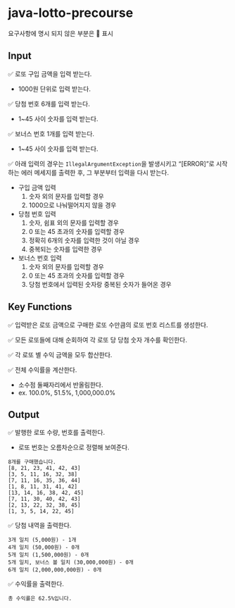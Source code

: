 # java-lotto-precourse
요구사항에 명시 되지 않은 부분은 🔺 표시

## Input

✅ 로또 구입 금액을 입력 받는다.

- 1000원 단위로 입력 받는다.

✅ 당첨 번호 6개를 입력 받는다.

- 1~45 사이 숫자를 입력 받는다.

✅ 보너스 번호 1개를 입력 받는다.

- 1~45 사이 숫자를 입력 받는다.

✅ 아래 입력의 경우는 `IllegalArgumentException`을 발생시키고 “[ERROR]”로 시작하는 에러 메세지를 출력한 후, 그 부분부터 입력을 다시 받는다.

- 구입 금액 입력
    1. 숫자 외의 문자를 입력할 경우
    2. 1000으로 나눠떨어지지 않을 경우
- 당첨 번호 입력
    1. 숫자, 쉼표 외의 문자를 입력할 경우
    2. 0 또는 45 초과의 숫자를 입력할 경우
    3. 정확히 6개의 숫자를 입력한 것이 아닐 경우
    4. 중복되는 숫자를 입력한 경우
- 보너스 번호 입력
    1. 숫자 외의 문자를 입력할 경우
    2. 0 또는 45 초과의 숫자를 입력할 경우
    3. 당첨 번호에서 입력된 숫자랑 중복된 숫자가 들어온 경우

## Key Functions

✅ 입력받은 로또 금액으로 구매한 로또 수만큼의 로또 번호 리스트를 생성한다.

✅ 모든 로또들에 대해 순회하여 각 로또 당 당첨 숫자 개수를 확인한다.

✅ 각 로또 별 수익 금액을 모두 합산한다.

✅ 전체 수익률을 계산한다.

- 소수점 둘째자리에서 반올림한다.
- ex. 100.0%, 51.5%, 1,000,000.0%

## Output

✅ 발행한 로또 수량, 번호를 출력한다.

- 로또 번호는 오름차순으로 정렬해 보여준다.

```
8개를 구매했습니다.
[8, 21, 23, 41, 42, 43] 
[3, 5, 11, 16, 32, 38] 
[7, 11, 16, 35, 36, 44] 
[1, 8, 11, 31, 41, 42] 
[13, 14, 16, 38, 42, 45] 
[7, 11, 30, 40, 42, 43] 
[2, 13, 22, 32, 38, 45] 
[1, 3, 5, 14, 22, 45]
```

✅ 당첨 내역을 출력한다.

```
3개 일치 (5,000원) - 1개
4개 일치 (50,000원) - 0개
5개 일치 (1,500,000원) - 0개
5개 일치, 보너스 볼 일치 (30,000,000원) - 0개
6개 일치 (2,000,000,000원) - 0개
```

✅ 수익률을 출력한다.

```
총 수익률은 62.5%입니다.
```